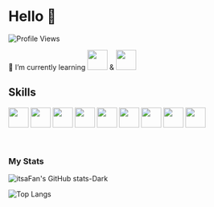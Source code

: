 # Hello  👋
![Profile Views](https://komarev.com/ghpvc/?username=itsaFan&color=orange)

🌱 I’m currently learning <img src="https://cdn.jsdelivr.net/gh/devicons/devicon/icons/nextjs/nextjs-original.svg" width="40"
                height="40" /> & <img src="https://cdn.jsdelivr.net/gh/devicons/devicon/icons/nodejs/nodejs-original.svg" width="40"
                height="40" />
          

          

## Skills
<p align="left">
<img src="https://cdn.jsdelivr.net/gh/devicons/devicon/icons/html5/html5-original.svg" width="40"
                height="40" />
<img src="https://cdn.jsdelivr.net/gh/devicons/devicon/icons/css3/css3-original.svg" width="40"
                height="40" />
<img src="https://cdn.jsdelivr.net/gh/devicons/devicon/icons/javascript/javascript-original.svg" width="40"
                height="40" />
<img src="https://cdn.jsdelivr.net/gh/devicons/devicon/icons/java/java-original.svg" width="40"
                height="40" />
<img src="https://cdn.jsdelivr.net/gh/devicons/devicon/icons/bootstrap/bootstrap-original.svg" width="40"
                height="40" />
<img src="https://cdn.jsdelivr.net/gh/devicons/devicon/icons/angularjs/angularjs-original.svg" width="40"
                height="40" />
<img src="https://cdn.jsdelivr.net/gh/devicons/devicon/icons/react/react-original.svg" width="40"
                height="40" />
<img src="https://cdn.jsdelivr.net/gh/devicons/devicon/icons/mysql/mysql-original.svg" width="40"
                height="40" />
<img src="https://cdn.jsdelivr.net/gh/devicons/devicon/icons/spring/spring-original.svg" width="40"
                height="40" />
</p>
<br>

### My Stats
![itsaFan's GitHub stats-Dark](https://github-readme-stats.vercel.app/api?username=itsaFan&show_icons=true&theme=dark#gh-dark-mode-only)

![Top Langs](https://github-readme-stats.vercel.app/api/top-langs/?username=itsaFan&layout=compact&theme=dracula)

<!--
**itsaFan/itsaFan** is a ✨ _special_ ✨ repository because its `README.md` (this file) appears on your GitHub profile.

Here are some ideas to get you started:

- 🔭 I’m currently working on ...
- 🌱 I’m currently learning ...
- 👯 I’m looking to collaborate on ...
- 🤔 I’m looking for help with ...
- 💬 Ask me about ...
- 📫 How to reach me: ...
- 😄 Pronouns: ...
- ⚡ Fun fact: ...
-->
